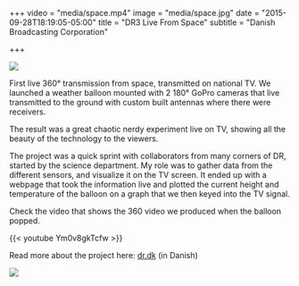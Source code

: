 +++
video = "media/space.mp4"
image = "media/space.jpg"
date = "2015-09-28T18:19:05-05:00"
title = "DR3 Live From Space"
subtitle = "Danish Broadcasting Corporation"

+++

![](work/space/03.jpg)

First live 360° transmission from space, transmitted on national TV. We launched a weather balloon mounted with 2 180° GoPro cameras that live transmitted to the ground with custom built antennas where there were receivers.

The result was a great chaotic nerdy experiment live on TV, showing all the beauty of the technology to the viewers.

The project was a quick sprint with collaborators from many corners of DR, started by the science department. My role was to gather data from the different sensors, and visualize it on the TV screen. It ended up with a webpage that took the information live and plotted the current height and temperature of the balloon on a graph that we then keyed into the TV signal.

Check the video that shows the 360 video we produced when the balloon popped. 

{{< youtube Ym0v8gkTcfw >}}

Read more about the project here: [dr.dk](https://www.dr.dk/presse/dr-sender-ballon-og-kamera-ud-i-verdensrummet) (in Danish)

![](work/space/02.jpg)